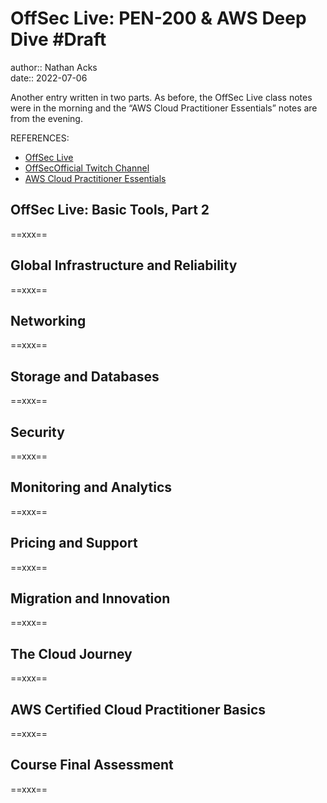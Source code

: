 # OffSec Live: PEN-200 & AWS Deep Dive #Draft

author:: Nathan Acks  
date:: 2022-07-06

Another entry written in two parts. As before, the OffSec Live class notes were in the morning and the “AWS Cloud Practitioner Essentials” notes are from the evening.

REFERENCES:

* [OffSec Live](https://www.offensive-security.com/offsec/offsec-live/)
* [OffSecOfficial Twitch Channel](https://www.twitch.tv/offsecofficial)
* [AWS Cloud Practitioner Essentials](https://www.aws.training/learningobject/curriculum?id=27076)

## OffSec Live: Basic Tools, Part 2

==xxx==

## Global Infrastructure and Reliability

==xxx==

## Networking

==xxx==

## Storage and Databases

==xxx==

## Security

==xxx==

## Monitoring and Analytics

==xxx==

## Pricing and Support

==xxx==

## Migration and Innovation

==xxx==

## The Cloud Journey

==xxx==

## AWS Certified Cloud Practitioner Basics

==xxx==

## Course Final Assessment

==xxx==

<!--

## Amazon VPC: Security at the Speed of Light

REFERENCES:

* [AWS re:Invent 2018: Amazon VPC — Security at the Speed of Light (YouTube)](https://youtu.be/uhXalpNzPU4)

## Amazon API Gateway

REFERENCES:

* [Amazon API Gateway: Developer Guide](https://aws.amazon.com/api-gateway/getting-started/)

## AWS IAM Policies in a Nutshell

REFERENCES:

* [AWS IAM Policies in a Nutshell](https://start.jcolemorrison.com/aws-iam-policies-in-a-nutshell/)

## DNS Demystified: Amazon Route 53

REFERENCES:

* [AWS re:Invent 2016: DNS Demystified — Amazon Route 53 (YouTube)](https://youtu.be/UP7wDBjZ37o)

## Deep Dive on New Amazon EC2 Instances and Virtualization Technologies

REFERENCES:

* [Deep Dive on New Amazon EC2 Instances and Virtualization Technologies (YouTube)](https://youtu.be/AAq-DDbFiIE)

## Another Day, Another Billion Packets

REFERENCES:

* [AWS re:Invent 2015: Another Day, Another Billion Packets (YouTube)](https://youtu.be/R-n4dDGfQd4)

## A Serverless Journey: AWS Lambda Under the Hood

REFERENCES:

* [AWS re:Invent 2018: A Serverless Journey — AWS Lambda Under the Hood (YouTube)](https://youtu.be/3qln2u1Vr2E)

## AWS IAM Privilege Escalation: Methods and Mitigation

REFERENCES:

* [AWS IAM Privilege Escalation — Methods and Mitigation](https://rhinosecuritylabs.com/aws/aws-privilege-escalation-methods-mitigation/)

## AWS KMS Cryptographic Details

REFERENCES:

* [AWS KMS Cryptographic Details](https://docs.aws.amazon.com/kms/latest/cryptographic-details/intro.html)

## AWS Well-Architected Framework

REFERENCES:

* [AWS Well-Architected Framework](https://docs.aws.amazon.com/wellarchitected/latest/framework/welcome.html)

## AWS Networking Example

REFERENCES:

* [AWS — Networking Example](https://ardsec.blogspot.com/2018/09/networking-in-aws.html)

## AWS Developer Tools

REFERENCES:

* [AWS — Developer Tools](https://ardsec.blogspot.com/2018/09/devops-in-aws.html)

## Signature Version 4 Signing Process

REFERENCES:

* [Signature Version 4 signing process](https://docs.aws.amazon.com/general/latest/gr/signature-version-4.html)

## Introduction to the AWS CLI

REFERENCES:

* [AWS re:Invent 2017: Introduction to the AWS CLI (YouTube)](https://youtu.be/QdzV04T_kec)

-->

<!-- (Walk through Learning Path 2 on the internal wiki.) -->

<!--

## AWS Compute Services

REFERENCES:

* [AWS — Compute Services](https://ardsec.blogspot.com/2019/05/aws-compute-services.html)

## AWS Container Services

REFERENCES:

* [AWS — Container Services](https://ardsec.blogspot.com/2019/05/aws-compute-container-services.html)

## AWS Storage Services

REFERENCES:

* [AWS — Storage Services](https://ardsec.blogspot.com/2019/05/aws-storage-services.html)

## AWS Database Services

REFERENCES:

* [AWS — Database Services](https://ardsec.blogspot.com/2019/05/aws-database-services.html)

## AWS Migration Services

REFERENCES:

* [AWS — Migration Services](https://ardsec.blogspot.com/2019/05/aws-migration-service.html)

## AWS Networking Services

REFERENCES:

* [AWS — Networking Services](https://ardsec.blogspot.com/2019/05/aws-networking-services.html)

## AWS Security, Identity, and Compliance

REFERENCES:

* [AWS — Security, Identity, and Compliance](https://ardsec.blogspot.com/2019/06/aws-security-identity-and-compliance.html)

-->

<!-- Finish up the TryHackMe: Jr. Penetration Tester “Supplements” -->

<!--

## PortSwigger Web Security Academy

(There are 210 total labs. I should try to do them all.)

(Maybe I should just get the Burp Suite Certified Practitioner at this point? See: <https://portswigger.net/web-security/certification>.)

REFERENCES:

* [PortSwigger: Web Security Academy](https://portswigger.net/web-security/learning-path)

### SQL Injection

### Authentication

### Directory Traversal

### Command Injection

### Business Logic Vulnerabilities

### Information Disclosure

### Access Control

### File Upload Vulnerabilities

### Server-Side Request Forgery (SSRF)

### XXE Injection

### Cross-Site Scripting (XSS)

### Cross-Site Request Forgery (CSRF)

### Cross-Origin Resource Sharing (CORS)

### Clickjacking

### DOM-Based Vulnerabilites

### WebSockets

### Insecure Deserialization

### Server-Side Template Injection

### Web Cache Poisoning

### HTTP Host Header Attacks

### HTTP Request Smuggling

### OAuth Authentication

-->

<!-- Resume my normally planned learning path. -->
